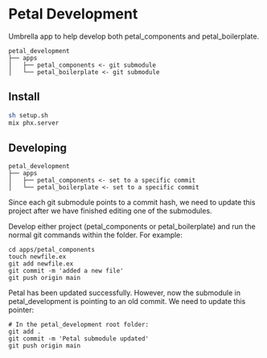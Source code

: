 # Petal Development

Umbrella app to help develop both petal_components and petal_boilerplate.

```
petal_development
├── apps
│   ├── petal_components <- git submodule
│   └── petal_boilerplate <- git submodule
```

## Install

```bash
sh setup.sh
mix phx.server
```
## Developing

```
petal_development
├── apps
│   ├── petal_components <- set to a specific commit
│   └── petal_boilerplate <- set to a specific commit
```

Since each git submodule points to a commit hash, we need to update this project after we have finished editing one of the submodules.

Develop either project (petal_components or petal_boilerplate) and run the normal git commands within the folder. For example:

```
cd apps/petal_components
touch newfile.ex
git add newfile.ex
git commit -m 'added a new file'
git push origin main
```

Petal has been updated successfully. However, now the submodule in petal_development is pointing to an old commit. We need to update this pointer:

```
# In the petal_development root folder:
git add .
git commit -m 'Petal submodule updated'
git push origin main
```
